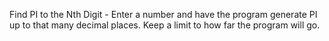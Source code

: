Find PI to the Nth Digit - Enter a number and have the program generate PI up to that many decimal places. Keep a limit to how far the program will go.
